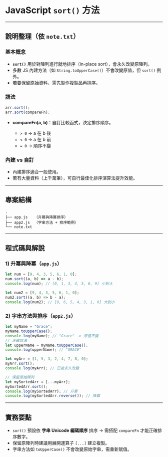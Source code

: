 # JavaScript `sort()` 方法

---

## 說明整理（依 `note.txt`）

### 基本概念

- **`sort()`** 用於對陣列進行就地排序（in-place sort），會永久改變原陣列。
- 多數 JS 內建方法（如 `String.toUpperCase()`）不會改變原值，但 `sort()` 例外。
- 若要保留原始資料，需先製作複製品再排序。

### 語法

```js
arr.sort();
arr.sort(compareFn);
```

- **compareFn(a, b)**：自訂比較函式，決定排序順序。

  - `> 0` → a 在 b 後
  - `< 0` → a 在 b 前
  - `= 0` → 順序不變

### 內建 vs 自訂

- 內建排序適合一般使用。
- 若有大量資料（上千萬筆），可自行最佳化排序演算法提升效能。

---

## 專案結構

```
.
├── app.js   （升冪與降冪排序）
├── app2.js  （字串方法 + 排序範例）
└── note.txt
```

---

## 程式碼與解說

### 1) 升冪與降冪（`app.js`）

```js
let num = [9, 4, 3, 5, 6, 1, 0];
num.sort((a, b) => a - b);
console.log(num); // [0, 1, 3, 4, 5, 6, 9] 小到大

let num2 = [9, 4, 3, 5, 6, 1, 0];
num2.sort((a, b) => b - a);
console.log(num2); // [9, 6, 5, 4, 3, 1, 0] 大到小
```

### 2) 字串方法與排序（`app2.js`）

```js
let myName = "Grace";
myName.toUpperCase();
console.log(myName); // "Grace" -> 原值不變
// 正確寫法
let upperName = myName.toUpperCase();
console.log(upperName); // "GRACE"

let myArr = [1, 5, 3, 2, 4, 7, 8, 0];
myArr.sort();
console.log(myArr); // 已被永久改變

// 保留原始陣列
let mySortedArr = [...myArr];
mySortedArr.sort();
console.log(mySortedArr); // 升冪
console.log(mySortedArr.reverse()); // 降冪
```

---

## 實務要點

- `sort()` 預設依 **字串 Unicode 編碼順序** 排序 → 需搭配 `compareFn` 才能正確排序數字。
- 保留原陣列時建議用展開運算子 `[...]` 建立複製。
- 字串方法如 `toUpperCase()` 不會改變原始字串，需重新賦值。
